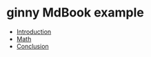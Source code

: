 # ginny MdBook example

- [Introduction](./chapters/introduction.md)
- [Math](./chapters/math.md)
- [Conclusion](./chapters/conclusion.md)
